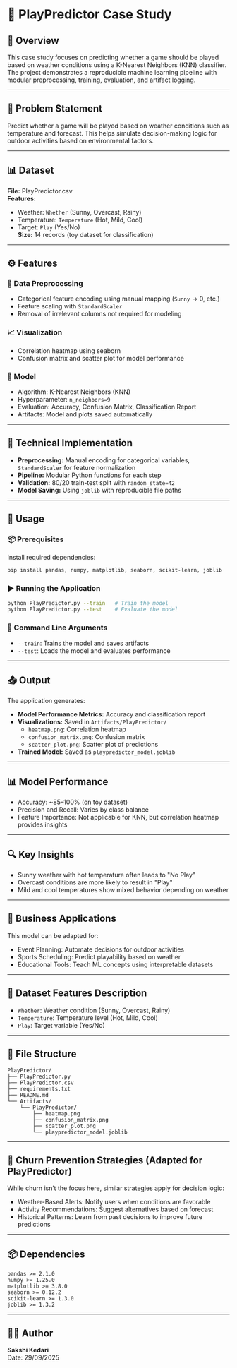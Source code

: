 # 🎯 PlayPredictor Case Study

## 📘 Overview  
This case study focuses on predicting whether a game should be played based on weather conditions using a K-Nearest Neighbors (KNN) classifier. The project demonstrates a reproducible machine learning pipeline with modular preprocessing, training, evaluation, and artifact logging.

---

## 🧩 Problem Statement  
Predict whether a game will be played based on weather conditions such as temperature and forecast. This helps simulate decision-making logic for outdoor activities based on environmental factors.

---

## 📊 Dataset  
**File:** PlayPredictor.csv  
**Features:**  
- Weather: `Whether` (Sunny, Overcast, Rainy)  
- Temperature: `Temperature` (Hot, Mild, Cool)  
- Target: `Play` (Yes/No)  
**Size:** 14 records (toy dataset for classification)

---

## ⚙️ Features

### 🔄 Data Preprocessing  
- Categorical feature encoding using manual mapping (`Sunny` → 0, etc.)  
- Feature scaling with `StandardScaler`  
- Removal of irrelevant columns not required for modeling

### 📈 Visualization  
- Correlation heatmap using seaborn  
- Confusion matrix and scatter plot for model performance

### 🤖 Model  
- Algorithm: K-Nearest Neighbors (KNN)  
- Hyperparameter: `n_neighbors=9`  
- Evaluation: Accuracy, Confusion Matrix, Classification Report  
- Artifacts: Model and plots saved automatically

---

## 🧪 Technical Implementation  
- **Preprocessing:** Manual encoding for categorical variables, `StandardScaler` for feature normalization  
- **Pipeline:** Modular Python functions for each step  
- **Validation:** 80/20 train-test split with `random_state=42`  
- **Model Saving:** Using `joblib` with reproducible file paths

---

## 🚀 Usage

### 📦 Prerequisites  
Install required dependencies:
```bash
pip install pandas, numpy, matplotlib, seaborn, scikit-learn, joblib
```

### ▶️ Running the Application  
```bash
python PlayPredictor.py --train   # Train the model  
python PlayPredictor.py --test    # Evaluate the model  
```

### 🧾 Command Line Arguments  
- `--train`: Trains the model and saves artifacts  
- `--test`: Loads the model and evaluates performance  

---

## 📤 Output  
The application generates:

- **Model Performance Metrics:** Accuracy and classification report  
- **Visualizations:** Saved in `Artifacts/PlayPredictor/`  
  - `heatmap.png`: Correlation heatmap  
  - `confusion_matrix.png`: Confusion matrix  
  - `scatter_plot.png`: Scatter plot of predictions  
- **Trained Model:** Saved as `playpredictor_model.joblib`  

---

## 📊 Model Performance  
- Accuracy: ~85–100% (on toy dataset)  
- Precision and Recall: Varies by class balance  
- Feature Importance: Not applicable for KNN, but correlation heatmap provides insights

---

## 🔍 Key Insights  
- Sunny weather with hot temperature often leads to "No Play"  
- Overcast conditions are more likely to result in "Play"  
- Mild and cool temperatures show mixed behavior depending on weather

---

## 🏢 Business Applications  
This model can be adapted for:

- Event Planning: Automate decisions for outdoor activities  
- Sports Scheduling: Predict playability based on weather  
- Educational Tools: Teach ML concepts using interpretable datasets

---

## 📁 Dataset Features Description  
- `Whether`: Weather condition (Sunny, Overcast, Rainy)  
- `Temperature`: Temperature level (Hot, Mild, Cool)  
- `Play`: Target variable (Yes/No)

---

## 📂 File Structure  
```
PlayPredictor/
├── PlayPredictor.py
├── PlayPredictor.csv
├── requirements.txt
├── README.md
└── Artifacts/
    └── PlayPredictor/
        ├── heatmap.png
        ├── confusion_matrix.png
        ├── scatter_plot.png
        └── playpredictor_model.joblib
```

---

## 🧠 Churn Prevention Strategies (Adapted for PlayPredictor)  
While churn isn’t the focus here, similar strategies apply for decision logic:

- Weather-Based Alerts: Notify users when conditions are favorable  
- Activity Recommendations: Suggest alternatives based on forecast  
- Historical Patterns: Learn from past decisions to improve future predictions

---

## 📦 Dependencies  
```
pandas >= 2.1.0  
numpy >= 1.25.0  
matplotlib >= 3.8.0  
seaborn >= 0.12.2  
scikit-learn >= 1.3.0  
joblib >= 1.3.2  
```

---

## 👩‍💻 Author  
**Sakshi Kedari**  
Date: 29/09/2025

